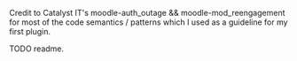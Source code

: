 Credit to Catalyst IT's moodle-auth_outage && moodle-mod_reengagement for most of the code semantics / patterns which I used as a guideline for my first plugin.

TODO readme.
